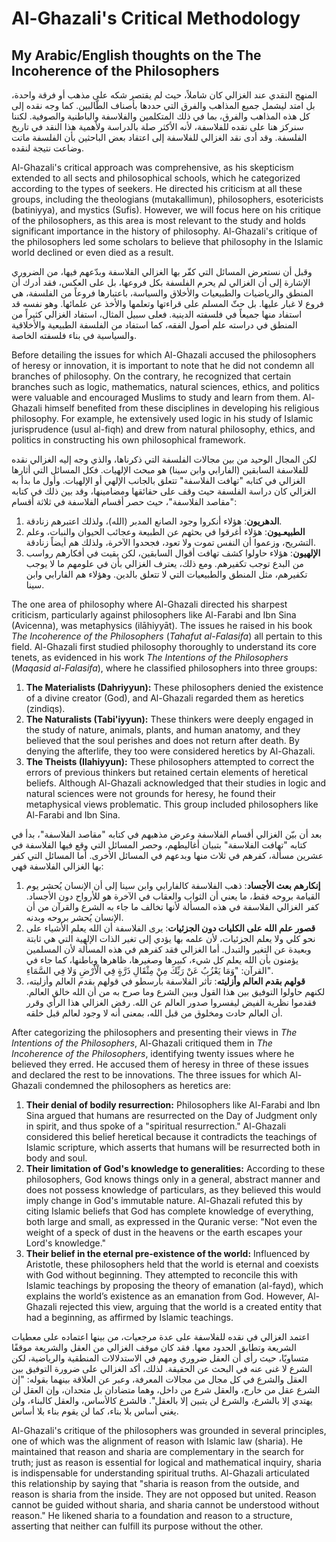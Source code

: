 # Al-Ghazali's Critical Methodology

## My Arabic/English thoughts on the The Incoherence of the Philosophers

المنهج النقدي عند الغزالي كان شاملاً، حيث لم يقتصر شكه على مذهب أو فرقة واحدة، بل امتد ليشمل جميع المذاهب والفرق التي حددها بأصناف الطّالبين. كما وجه نقده إلى كل هذه المذاهب والفرق، بما في ذلك المتكلمين والفلاسفة والباطنية والصوفية. لكننا سنركز هنا على نقده للفلاسفة، لأنه الأكثر صلة بالدراسة ولأهمية هذا النقد في تاريخ الفلسفة. وقد أدى نقد الغزالي للفلاسفة إلى اعتقاد بعض الباحثين بأن الفلسفة ماتت وضاعت نتيجة لنقده.

Al-Ghazali's critical approach was comprehensive, as his skepticism extended to all sects and philosophical schools, which he categorized according to the types of seekers. He directed his criticism at all these groups, including the theologians (mutakallimun), philosophers, esotericists (batiniyya), and mystics (Sufis). However, we will focus here on his critique of the philosophers, as this area is most relevant to the study and holds significant importance in the history of philosophy. Al-Ghazali's critique of the philosophers led some scholars to believe that philosophy in the Islamic world declined or even died as a result.



وقبل أن نستعرض المسائل التي كفّر بها الغزالي الفلاسفة وبدّعهم فيها، من الضروري الإشارة إلى أن الغزالي لم يحرم الفلسفة بكل فروعها، بل على العكس، فقد أدرك أن المنطق والرياضيات والطبيعيات والأخلاق والسياسة، باعتبارها فروعاً من الفلسفة، هي فروع لا غبار عليها. بل حثّ المسلم على قراءتها وتعلمها والأخذ عن علمائها. وهو نفسه قد استفاد منها جميعاً في فلسفته الدينية. فعلى سبيل المثال، استفاد الغزالي كثيراً من المنطق في دراسته علم أصول الفقه، كما استفاد من الفلسفة الطبيعية والأخلاقية والسياسية في بناء فلسفته الخاصة.

Before detailing the issues for which Al-Ghazali accused the philosophers of heresy or innovation, it is important to note that he did not condemn all branches of philosophy. On the contrary, he recognized that certain branches such as logic, mathematics, natural sciences, ethics, and politics were valuable and encouraged Muslims to study and learn from them. Al-Ghazali himself benefited from these disciplines in developing his religious philosophy. For example, he extensively used logic in his study of Islamic jurisprudence (usul al-fiqh) and drew from natural philosophy, ethics, and politics in constructing his own philosophical framework.



لكن المجال الوحيد من بين مجالات الفلسفة التي ذكرناها، والذي وجه إليه الغزالي نقده للفلاسفة السابقين (الفارابي وابن سينا) هو مبحث الإلهيات. فكل المسائل التي أثارها الغزالي في كتابه "تهافت الفلاسفة" تتعلق بالجانب الإلهي أو الإلهيات. وأول ما بدأ به الغزالي كان دراسة الفلسفة حيث وقف على حقائقها ومضامينها، وقد بين ذلك في كتابه "مقاصد الفلاسفة"، حيث حصر أقسام الفلاسفة في ثلاثة أقسام:

1. **الدهريون**: هؤلاء أنكروا وجود الصانع المدبر (الله)، ولذلك اعتبرهم زنادقة.
2. **الطبيعـيون**: هؤلاء أغرقوا في بحثهم عن الطبيعة وعجائب الحيوان والنبات، وعلم التشريح، وزعموا أن النفس تموت ولا تعود، فجحدوا الآخرة، ولذلك هم أيضاً زنادقة.
3. **الإلهيون**: هؤلاء حاولوا كشف تهافت أقوال السابقين، لكن بقيت في أفكارهم رواسب من البدع توجب تكفيرهم. ومع ذلك، يعترف الغزالي بأن في علومهم ما لا يوجب تكفيرهم، مثل المنطق والطبيعيات التي لا تتعلق بالدين. وهؤلاء هم الفارابي وابن سينا.

The one area of philosophy where Al-Ghazali directed his sharpest criticism, particularly against philosophers like Al-Farabi and Ibn Sina (Avicenna), was metaphysics (ilāhiyyāt). The issues he raised in his book _The Incoherence of the Philosophers_ (_Tahafut al-Falasifa_) all pertain to this field. Al-Ghazali first studied philosophy thoroughly to understand its core tenets, as evidenced in his work _The Intentions of the Philosophers_ (_Maqasid al-Falasifa_), where he classified philosophers into three groups:

1. **The Materialists (Dahriyyun):** These philosophers denied the existence of a divine creator (God), and Al-Ghazali regarded them as heretics (zindiqs).
2. **The Naturalists (Tabi'iyyun):** These thinkers were deeply engaged in the study of nature, animals, plants, and human anatomy, and they believed that the soul perishes and does not return after death. By denying the afterlife, they too were considered heretics by Al-Ghazali.
3. **The Theists (Ilahiyyun):** These philosophers attempted to correct the errors of previous thinkers but retained certain elements of heretical beliefs. Although Al-Ghazali acknowledged that their studies in logic and natural sciences were not grounds for heresy, he found their metaphysical views problematic. This group included philosophers like Al-Farabi and Ibn Sina.



بعد أن بيّن الغزالي أقسام الفلاسفة وعرض مذهبهم في كتابه "مقاصد الفلاسفة"، بدأ في كتابه "تهافت الفلاسفة" بتبيان أغاليطهم، وحصر المسائل التي وقع فيها الفلاسفة في عشرين مسألة، كفرهم في ثلاث منها وبدعهم في المسائل الأخرى. أما المسائل التي كفر بها الغزالي الفلاسفة فهي:

1. **إنكارهم بعث الأجساد**: ذهب الفلاسفة كالفارابي وابن سينا إلى أن الإنسان يُحشر يوم القيامة بروحه فقط، ما يعني أن الثواب والعقاب في الآخرة هو للأرواح دون الأجساد. كفر الغزالي الفلاسفة في هذه المسألة لأنها تخالف ما جاء به الشرع والقرآن من أن الإنسان يُحشر بروحه وبدنه.
2. **قصور علم الله على الكليات دون الجزئيات**: يرى الفلاسفة أن الله يعلم الأشياء على نحو كلي ولا يعلم الجزئيات، لأن علمه بها يؤدي إلى تغير الذات الإلهية التي هي ثابتة وبعيدة عن التغير والتبدل. أما الغزالي فقد كفرهم في هذه المسألة لأن المسلمين يؤمنون بأن الله يعلم كل شيء، كبيرها وصغيرها، ظاهرها وباطنها، كما جاء في القرآن: "وَمَا يَعْزُبُ عَنْ رَبِّكَ مِنْ مِثْقَالِ ذَرَّةٍ فِي الْأَرْضِ وَلا فِي السَّمَاءِ".
3. **قولهم بقدم العالم وأزليته**: تأثر الفلاسفة بأرسطو في قولهم بقدم العالم وأزليته، لكنهم حاولوا التوفيق بين هذا القول وبين الشرع وما صرح به من أن الله خالق العالم. فقدموا نظرية الفيض ليفسروا صدور العالم عن الله. رفض الغزالي هذا الرأي وقرر أن العالم حادث ومخلوق من قبل الله، بمعنى أنه لا وجود لعالم قبل خلقه.

After categorizing the philosophers and presenting their views in _The Intentions of the Philosophers_, Al-Ghazali critiqued them in _The Incoherence of the Philosophers_, identifying twenty issues where he believed they erred. He accused them of heresy in three of these issues and declared the rest to be innovations. The three issues for which Al-Ghazali condemned the philosophers as heretics are:

1. **Their denial of bodily resurrection:** Philosophers like Al-Farabi and Ibn Sina argued that humans are resurrected on the Day of Judgment only in spirit, and thus spoke of a "spiritual resurrection." Al-Ghazali considered this belief heretical because it contradicts the teachings of Islamic scripture, which asserts that humans will be resurrected both in body and soul.
2. **Their limitation of God's knowledge to generalities:** According to these philosophers, God knows things only in a general, abstract manner and does not possess knowledge of particulars, as they believed this would imply change in God's immutable nature. Al-Ghazali refuted this by citing Islamic beliefs that God has complete knowledge of everything, both large and small, as expressed in the Quranic verse: "Not even the weight of a speck of dust in the heavens or the earth escapes your Lord's knowledge."
3. **Their belief in the eternal pre-existence of the world:** Influenced by Aristotle, these philosophers held that the world is eternal and coexists with God without beginning. They attempted to reconcile this with Islamic teachings by proposing the theory of emanation (al-fayd), which explains the world’s existence as an emanation from God. However, Al-Ghazali rejected this view, arguing that the world is a created entity that had a beginning, as affirmed by Islamic teachings.

اعتمد الغزالي في نقده للفلاسفة على عدة مرجعيات، من بينها اعتماده على معطيات الشريعة وتطابق الحدود معها. فقد كان موقف الغزالي من العقل والشريعة موقفًا متساويًا، حيث رأى أن العقل ضروري ومهم في الاستدلالات المنطقية والرياضية، لكن الشرع لا غنى عنه في البحث عن الحقيقة. لذلك، أكد الغزالي على ضرورة التوفيق بين العقل والشرع في كل مجال من مجالات المعرفة، وعبر عن العلاقة بينهما بقوله: "إن الشرع عقل من خارج، والعقل شرع من داخل، وهما متضادان بل متحدان، وإن العقل لن يهتدي إلا بالشرع، والشرع لن يتبين إلا بالعقل". فالشرع كالأساس، والعقل كالبناء، ولن يغني أساس بلا بناء، كما لن يقوم بناء بلا أساس.

Al-Ghazali's critique of the philosophers was grounded in several principles, one of which was the alignment of reason with Islamic law (sharia). He maintained that reason and sharia are complementary in the search for truth; just as reason is essential for logical and mathematical inquiry, sharia is indispensable for understanding spiritual truths. Al-Ghazali articulated this relationship by saying that "sharia is reason from the outside, and reason is sharia from the inside. They are not opposed but united. Reason cannot be guided without sharia, and sharia cannot be understood without reason." He likened sharia to a foundation and reason to a structure, asserting that neither can fulfill its purpose without the other.
